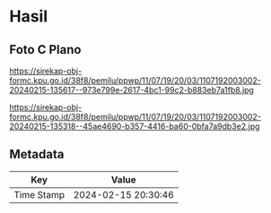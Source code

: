 # Hasil

## Foto C Plano

https://sirekap-obj-formc.kpu.go.id/38f8/pemilu/ppwp/11/07/19/20/03/1107192003002-20240215-135617--973e799e-2617-4bc1-99c2-b883eb7a1fb8.jpg

https://sirekap-obj-formc.kpu.go.id/38f8/pemilu/ppwp/11/07/19/20/03/1107192003002-20240215-135318--45ae4690-b357-4416-ba60-0bfa7a9db3e2.jpg


## Metadata

| Key        | Value               |
| ---------- | ------------------- |
| Time Stamp | 2024-02-15 20:30:46 |



